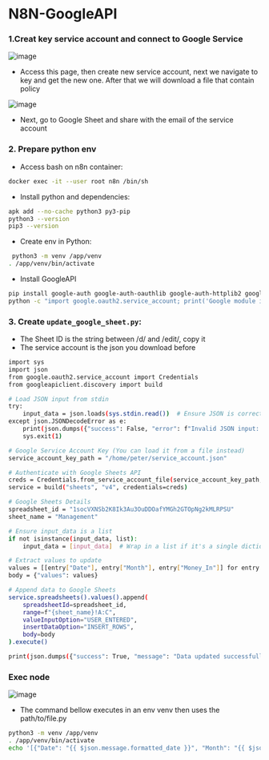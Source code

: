 # N8N-GoogleAPI

### 1.Creat key service account and connect to Google Service

![image](https://github.com/user-attachments/assets/77fd1ba5-935b-469e-b753-77623264c545)

- Access this page, then create new service account, next we navigate to key and get the new one. After that we will download a file that contain policy

![image](https://github.com/user-attachments/assets/c2628dd8-bcbb-4fc0-9227-7721705abf0b)

- Next, go to Google Sheet and share with the email of the service account

### 2. Prepare python env

- Access bash on n8n container:
~~~bash
docker exec -it --user root n8n /bin/sh
~~~

- Install python and dependencies:
~~~bash
apk add --no-cache python3 py3-pip
python3 --version
pip3 --version
~~~

- Create env in Python:
~~~bash
 python3 -m venv /app/venv
. /app/venv/bin/activate
~~~

- Install GoogleAPI
~~~bash
pip install google-auth google-auth-oauthlib google-auth-httplib2 google-api-python-client
python -c "import google.oauth2.service_account; print('Google module is installed')"
~~~

### 3. Create `update_google_sheet.py`:

- The Sheet ID is the string between /d/ and /edit/, copy it
- The service account is the json you download before 
~~~bash
import sys
import json
from google.oauth2.service_account import Credentials
from googleapiclient.discovery import build

# Load JSON input from stdin
try:
    input_data = json.loads(sys.stdin.read())  # Ensure JSON is correctly loaded
except json.JSONDecodeError as e:
    print(json.dumps({"success": False, "error": f"Invalid JSON input: {str(e)}"}))
    sys.exit(1)

# Google Service Account Key (You can load it from a file instead)
service_account_key_path = "/home/peter/service_account.json"

# Authenticate with Google Sheets API
creds = Credentials.from_service_account_file(service_account_key_path, scopes=["https://www.googleapis.com/auth/spreadsheets"])
service = build("sheets", "v4", credentials=creds)

# Google Sheets Details
spreadsheet_id = "1socVXNSb2K8Ik3Au3OuDDOafYMGh2GTOpNg2kMLRPSU"
sheet_name = "Management"

# Ensure input_data is a list
if not isinstance(input_data, list):
    input_data = [input_data]  # Wrap in a list if it's a single dictionary

# Extract values to update
values = [[entry["Date"], entry["Month"], entry["Money_In"]] for entry in input_data]
body = {"values": values}

# Append data to Google Sheets
service.spreadsheets().values().append(
    spreadsheetId=spreadsheet_id,
    range=f"{sheet_name}!A:C",
    valueInputOption="USER_ENTERED",
    insertDataOption="INSERT_ROWS",
    body=body
).execute()

print(json.dumps({"success": True, "message": "Data updated successfully"}))
~~~~

### Exec node
![image](https://github.com/user-attachments/assets/57dcdb85-e90f-4d41-b4ff-d23c22ac2d76)

- The command bellow executes in an env venv then uses the path/to/file.py
~~~bash
python3 -m venv /app/venv
. /app/venv/bin/activate
echo '[{"Date": "{{ $json.message.formatted_date }}", "Month": "{{ $json.message.month }}", "Money_In": {{ $json.message.text }}}]' | /app/venv/bin/python /home/node/update_google_sheet.py
~~~~

